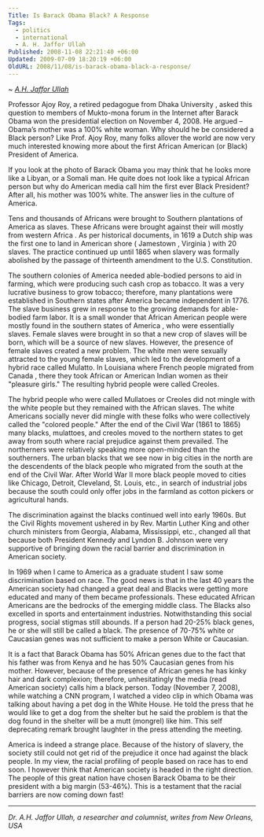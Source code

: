 ```yaml
---
Title: Is Barack Obama Black? A Response
Tags:
  - politics
  - international
  - A. H. Jaffor Ullah
Published: 2008-11-08 22:21:40 +06:00
Updated: 2009-07-09 18:20:19 +06:00
OldURL: 2008/11/08/is-barack-obama-black-a-response/
---
```


~ *[A.H. Jaffor Ullah](https://gold.mukto-mona.com/Articles/jaffor/index.html)*

Professor Ajoy Roy, a retired pedagogue from Dhaka University , asked this question to members of Mukto-mona forum in the Internet after Barack Obama won the presidential election on November 4, 2008. He argued – Obama’s mother was a 100% white woman.   Why should he be considered a Black person?    Like Prof. Ajoy Roy, many folks allover the world are now very much interested knowing more about the first African American (or Black) President of America.


If you look at the photo of Barack Obama you may think that he looks more like a Libyan, or a Somali man.  He quite does not look like a typical African person but why do American media call him the first ever Black President?  After all, his mother was 100% white.  The answer lies in the culture of America.

Tens and thousands of Africans were brought to Southern plantations of America as slaves.  These Africans were brought against their will mostly from western Africa .  As per historical documents, in 1619 a Dutch ship was the first one to land in American shore ( Jamestown , Virginia ) with 20 slaves.  The practice continued up until 1865 when slavery was formally abolished by the passage of thirteenth amendment to the U.S. Constitution.

The southern colonies of America needed able-bodied persons to aid in farming, which were producing such cash crop as tobacco.  It was a very lucrative business to grow tobacco; therefore, many plantations were established in Southern states after America became independent in 1776.   The slave business grew in response to the growing demands for able-bodied farm labor.  It is a small wonder that African American people were mostly found in the southern states of America , who were essentially slaves.  Female slaves were brought in so that a new crop of slaves will be born, which will be a source of new slaves.  However, the presence of female slaves created a new problem.  The white men were sexually attracted to the young female slaves, which led to the development of a hybrid race called Mulatto.  In Louisiana where French people migrated from Canada , there they took African or American Indian women as their "pleasure girls."  The resulting hybrid people were called Creoles.

The hybrid people who were called Mullatoes or Creoles did not mingle with the white people but they remained with the African slaves.  The white Americans socially never did mingle with these folks who were collectively called the "colored people."  After the end of the Civil War (1861 to 1865) many blacks, mulattoes, and creoles moved to the northern states to get away from south where racial prejudice against them prevailed.  The northerners were relatively speaking more open-minded than the southerners.  The urban blacks that we see now in big cities in the north are the descendents of the black people who migrated from the south at the end of the Civil War.  After World War II more black people moved to cities like Chicago, Detroit, Cleveland, St. Louis, etc., in search of industrial jobs because the south could only offer jobs in the farmland as cotton pickers or agricultural hands.

The discrimination against the blacks continued well into early 1960s.  But the Civil Rights movement ushered in by Rev. Martin Luther King and other church ministers from Georgia, Alabama, Mississippi, etc., changed all that because both President Kennedy and Lyndon B. Johnson were very supportive of bringing down the racial barrier and discrimination in American society. 

In 1969 when I came to America as a graduate student I saw some discrimination based on race.  The good news is that in the last 40 years the American society had changed a great deal and Blacks were getting more educated and many of them became professionals.  These educated African Americans are the bedrocks of the emerging middle class.  The Blacks also excelled in sports and entertainment industries.  Notwithstanding this social progress, social stigmas still abounds.  If a person had 20-25% black genes, he or she will still be called a black.  The presence of 70-75% white or Caucasian genes was not sufficient to make a person White or Caucasian. 

It is a fact that Barack Obama has 50% African genes due to the fact that his father was from Kenya and he has 50% Caucasian genes from his mother.  However, because of the presence of African genes he has kinky hair and dark complexion; therefore, unhesitatingly the media (read American society) calls him a black person.   Today (November 7, 2008), while watching a CNN program, I watched a video clip in which Obama was talking about having a pet dog in the White House.  He told the press that he would like to get a dog from the shelter but he said the problem is that the dog found in the shelter will be a mutt (mongrel) like him.  This self deprecating remark brought laughter in the press attending the meeting.

America is indeed a strange place.  Because of the history of slavery, the society still could not get rid of the prejudice it once had against the black people.  In my view, the racial profiling of people based on race has to end soon.  I however think that American society is headed in the right direction.  The people of this great nation have chosen Barack Obama to be their president with a big margin (53-46%).  This is a testament that the racial barriers are now coming down fast!

----
*Dr. A.H. Jaffor Ullah, a researcher and columnist, writes from New Orleans, USA*